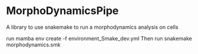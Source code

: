 # MorphoDynamicsPipe
A library to use snakemake to run a morphodynamics analysis on cells

run mamba env create -f environment_Smake_dev.yml
Then run snakemake morphodynamics.smk

